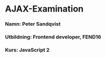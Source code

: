 # AJAX-Examination
### Namn: Peter Sandqvist
### Utbildning: Frontend developer, FEND16
### Kurs: JavaScript 2
